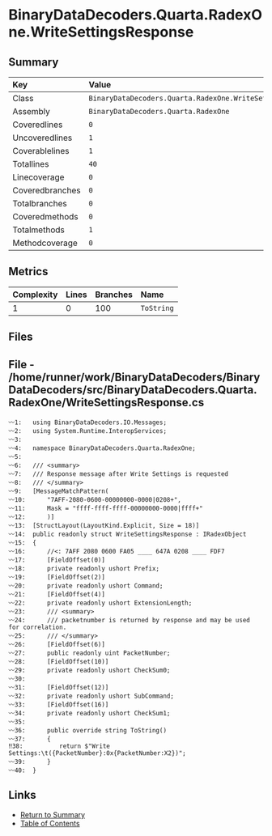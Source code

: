 ﻿# BinaryDataDecoders.Quarta.RadexOne.WriteSettingsResponse

## Summary

| Key             | Value                                                      |
| :-------------- | :--------------------------------------------------------- |
| Class           | `BinaryDataDecoders.Quarta.RadexOne.WriteSettingsResponse` |
| Assembly        | `BinaryDataDecoders.Quarta.RadexOne`                       |
| Coveredlines    | `0`                                                        |
| Uncoveredlines  | `1`                                                        |
| Coverablelines  | `1`                                                        |
| Totallines      | `40`                                                       |
| Linecoverage    | `0`                                                        |
| Coveredbranches | `0`                                                        |
| Totalbranches   | `0`                                                        |
| Coveredmethods  | `0`                                                        |
| Totalmethods    | `1`                                                        |
| Methodcoverage  | `0`                                                        |

## Metrics

| Complexity | Lines | Branches | Name       |
| :--------- | :---- | :------- | :--------- |
| 1          | 0     | 100      | `ToString` |

## Files

## File - /home/runner/work/BinaryDataDecoders/BinaryDataDecoders/src/BinaryDataDecoders.Quarta.RadexOne/WriteSettingsResponse.cs

```CSharp
〰1:   using BinaryDataDecoders.IO.Messages;
〰2:   using System.Runtime.InteropServices;
〰3:   
〰4:   namespace BinaryDataDecoders.Quarta.RadexOne;
〰5:   
〰6:   /// <summary>
〰7:   /// Response message after Write Settings is requested
〰8:   /// </summary>
〰9:   [MessageMatchPattern(
〰10:      "7AFF-2080-0600-00000000-0000|0208+",
〰11:      Mask = "ffff-ffff-ffff-00000000-0000|ffff+"
〰12:      )]
〰13:  [StructLayout(LayoutKind.Explicit, Size = 18)]
〰14:  public readonly struct WriteSettingsResponse : IRadexObject
〰15:  {
〰16:      //<: 7AFF 2080 0600 FA05 ____ 647A 0208 ____ FDF7
〰17:      [FieldOffset(0)]
〰18:      private readonly ushort Prefix;
〰19:      [FieldOffset(2)]
〰20:      private readonly ushort Command;
〰21:      [FieldOffset(4)]
〰22:      private readonly ushort ExtensionLength;
〰23:      /// <summary>
〰24:      /// packetnumber is returned by response and may be used for correlation.
〰25:      /// </summary>
〰26:      [FieldOffset(6)]
〰27:      public readonly uint PacketNumber;
〰28:      [FieldOffset(10)]
〰29:      private readonly ushort CheckSum0;
〰30:  
〰31:      [FieldOffset(12)]
〰32:      private readonly ushort SubCommand;
〰33:      [FieldOffset(16)]
〰34:      private readonly ushort CheckSum1;
〰35:  
〰36:      public override string ToString()
〰37:      {
‼38:          return $"Write Settings:\t({PacketNumber}:0x{PacketNumber:X2})";
〰39:      }
〰40:  }
```

## Links

* [Return to Summary](Summary.md)
* [Table of Contents](../TOC.md)

